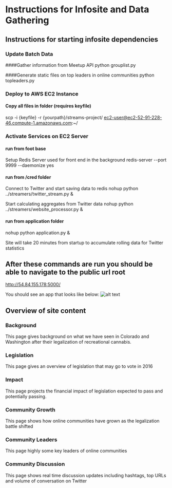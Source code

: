 # Instructions for Infosite and Data Gathering

## Instructions for starting infosite dependencies

### Update Batch Data

####Gather information from Meetup API
python grouplist.py

####Generate static files on top leaders in online communities
python topleaders.py

### Deploy to AWS EC2 Instance
#### Copy all files in folder (requires keyfile)
scp -i {keyfile} -r {yourpath}/streams-project/ ec2-user@ec2-52-91-228-46.compute-1.amazonaws.com:~/


### Activate Services on EC2 Server
#### run from foot base
Setup Redis Server used for front end in the background
redis-server --port 9999 --daemonize yes

#### run from /cred folder
Connect to Twitter and start saving data to redis
nohup python ../streamers/twitter_stream.py &

Start calculating aggregates from Twitter data
nohup python ../streamers/website_processor.py &

#### run from application folder
nohup python application.py &

Site will take 20 minutes from startup to accumulate rolling data for Twitter statistics


## After these commands are run you should be able to navigate to the public url root
http://54.84.155.178:5000/

You should see an app that looks like below:
![alt text][screenshot]

[screenshot]: https://s3.amazonaws.com/dg2815/screenshot_app.png



## Overview of site content
### Background
This page gives background on what we have seen in Colorado and Washington after their legalization of recreational cannabis.
### Legislation
This page gives an overview of legislation that may go to vote in 2016
### Impact
This page projects the financial impact of legislation expected to pass and potentially passing.
### Community Growth
This page shows how online communities have grown as the legalization battle shifted
### Community Leaders
This page highly some key leaders of online communities
### Community Discussion
This page shows real time discussion updates including hashtags, top URLs and volume of conversation on Twitter



